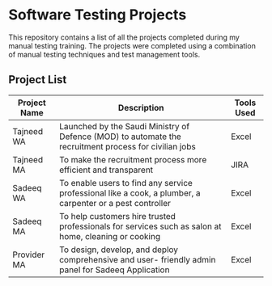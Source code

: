 # Software Testing Projects
This repository contains a list of all the projects completed during my manual testing training. The projects were completed using a combination of manual testing techniques and test management tools.


## Project List

| Project Name | Description | Tools Used |
|--------------|-------------|------------|
| Tajneed WA    |  Launched by the Saudi Ministry of Defence (MOD) to automate the recruitment process for civilian jobs | Excel |
| Tajneed MA    | To make the recruitment process more efficient and transparent | JIRA |
| Sadeeq WA    | To enable users to find any service professional like a cook, a plumber, a carpenter or a pest controller | Excel |
| Sadeeq MA    | To help customers hire trusted professionals for services such as salon at home, cleaning or cooking | Excel |
| Provider MA    | To design, develop, and deploy comprehensive and user- friendly admin panel for Sadeeq Application | Excel |
